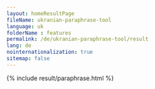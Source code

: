```yaml
---
layout: homeResultPage
fileName: ukranian-paraphrase-tool
language: uk
folderName : features
permalink: /de/ukranian-paraphrase-tool/result
lang: de
nointernationalization: true
sitemap: false
---
```

{% include result/paraphrase.html %}

<script src="/js/result/paraprashing.js" data-foldername="{{page.folderName}}" data-lang="{{page.lang}}"></script>